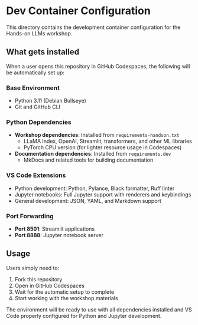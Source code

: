 # Dev Container Configuration

This directory contains the development container configuration for the Hands-on LLMs workshop.

## What gets installed

When a user opens this repository in GitHub Codespaces, the following will be automatically set up:

### Base Environment
- Python 3.11 (Debian Bullseye)
- Git and GitHub CLI

### Python Dependencies
- **Workshop dependencies**: Installed from `requirements-handson.txt`
  - LLaMA Index, OpenAI, Streamlit, transformers, and other ML libraries
  - PyTorch CPU version (for lighter resource usage in Codespaces)
- **Documentation dependencies**: Installed from `requirements.dev`
  - MkDocs and related tools for building documentation

### VS Code Extensions
- Python development: Python, Pylance, Black formatter, Ruff linter
- Jupyter notebooks: Full Jupyter support with renderers and keybindings
- General development: JSON, YAML, and Markdown support

### Port Forwarding
- **Port 8501**: Streamlit applications
- **Port 8888**: Jupyter notebook server

## Usage

Users simply need to:
1. Fork this repository
2. Open in GitHub Codespaces
3. Wait for the automatic setup to complete
4. Start working with the workshop materials

The environment will be ready to use with all dependencies installed and VS Code properly configured for Python and Jupyter development. 